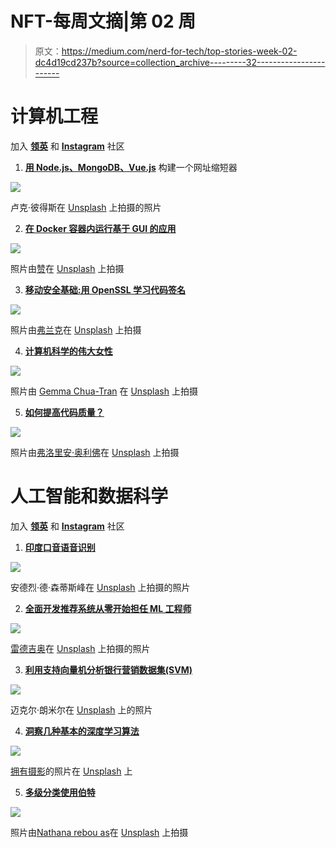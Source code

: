 # NFT-每周文摘|第 02 周

> 原文：<https://medium.com/nerd-for-tech/top-stories-week-02-dc4d19cd237b?source=collection_archive---------32----------------------->

# 计算机工程

加入 [**领英**](https://www.linkedin.com/showcase/72435604/admin/) 和 [**Instagram**](https://www.instagram.com/nft_computer_engineering/) 社区

1.  [**用 Node.js、MongoDB、Vue.js**](/nerd-for-tech/build-a-url-shortener-with-node-js-mongodb-and-vue-js-8ee4af47ca0d) 构建一个网址缩短器

![](img/dd4fca52967c6307f7eeff80476937e9.png)

卢克·彼得斯在 [Unsplash](https://unsplash.com?utm_source=medium&utm_medium=referral) 上拍摄的照片

2. [**在 Docker 容器内运行基于 GUI 的应用**](/nerd-for-tech/running-gui-based-applications-inside-a-docker-container-645399ca2ef0)

![](img/c670cabf692d3e5a11e73778d14d1204.png)

照片由[赞](https://unsplash.com/@zanilic?utm_source=medium&utm_medium=referral)在 [Unsplash](https://unsplash.com?utm_source=medium&utm_medium=referral) 上拍摄

3. [**移动安全基础:用 OpenSSL 学习代码签名**](/nerd-for-tech/mobile-security-fundamentals-code-signing-859bd86c90de)

![](img/03bd8909062d0e8fd52c27f6412e97e6.png)

照片由[弗兰克](https://unsplash.com/@franckinjapan?utm_source=medium&utm_medium=referral)在 [Unsplash](https://unsplash.com?utm_source=medium&utm_medium=referral) 上拍摄

4. [**计算机科学的伟大女性**](/nerd-for-tech/the-great-women-of-computer-science-21cd36e9e22e)

![](img/90ff9c875995f763fdde92f89bd55a0d.png)

照片由 [Gemma Chua-Tran](https://unsplash.com/@gemmachuatran?utm_source=medium&utm_medium=referral) 在 [Unsplash](https://unsplash.com?utm_source=medium&utm_medium=referral) 上拍摄

5. [**如何提高代码质量？**](/nerd-for-tech/how-to-improve-code-quality-594a01d515a0)

![](img/bf369a6d138dca794e403d6d8fe9ba25.png)

照片由[弗洛里安·奥利佛](https://unsplash.com/@florianolv?utm_source=medium&utm_medium=referral)在 [Unsplash](https://unsplash.com?utm_source=medium&utm_medium=referral) 上拍摄

# 人工智能和数据科学

加入 [**领英**](https://www.linkedin.com/showcase/72432816/admin/) 和 [**Instagram**](https://www.instagram.com/nft_ai_data_science/) 社区

1.  [**印度口音语音识别**](/nerd-for-tech/indian-accent-speech-recognition-2d433eb7edac)

![](img/73546bf28f9bb8c64bf77ab521017a15.png)

安德烈·德·森蒂斯峰在 [Unsplash](https://unsplash.com?utm_source=medium&utm_medium=referral) 上拍摄的照片

2. [**全面开发推荐系统从零开始担任 ML 工程师**](/nerd-for-tech/full-scale-development-of-recommendation-system-as-ml-engineer-from-scratch-ba66c05b1f4b)

![](img/b92e97d3f7502cd353031cd5b2a0547b.png)

[雷德吉奥](https://unsplash.com/@reddgio?utm_source=medium&utm_medium=referral)在 [Unsplash](https://unsplash.com?utm_source=medium&utm_medium=referral) 上拍摄的照片

3. [**利用支持向量机分析银行营销数据集(SVM)**](/nerd-for-tech/analysis-of-bank-marketing-dataset-by-using-support-vector-machine-svm-1ccae6eaa782)

![](img/d4aee84be8537a9f7225032d9a28da9e.png)

迈克尔·朗米尔在 [Unsplash](https://unsplash.com?utm_source=medium&utm_medium=referral) 上的照片

4. [**洞察几种基本的深度学习算法**](/nerd-for-tech/insight-into-a-few-basic-deep-learning-algorithms-7779a539f926)

![](img/73993b628613937adadabc62c952711a.png)

[拥有摄影](https://unsplash.com/@possessedphotography?utm_source=medium&utm_medium=referral)的照片在 [Unsplash](https://unsplash.com?utm_source=medium&utm_medium=referral) 上

5. [**多级分类使用伯特**](/nerd-for-tech/multi-class-classification-using-bert-3e02a050170d)

![](img/4099dbaff1213b7802a3c6e1157256b8.png)

照片由[Nathana rebou as](https://unsplash.com/@nathanareboucas?utm_source=medium&utm_medium=referral)在 [Unsplash](https://unsplash.com?utm_source=medium&utm_medium=referral) 上拍摄